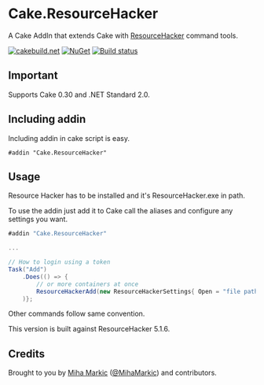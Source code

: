 ﻿# Cake.ResourceHacker

A Cake AddIn that extends Cake with [ResourceHacker](http://angusj.com/resourcehacker/) command tools.

[![cakebuild.net](https://img.shields.io/badge/WWW-cakebuild.net-blue.svg)](http://cakebuild.net/)
[![NuGet](https://img.shields.io/nuget/v/Cake.ResourceHacker.svg)](https://www.nuget.org/packages/Cake.ResourceHacker)
[![Build status](https://ci.appveyor.com/api/projects/status/vi07dth3d1gek7ak?svg=true)](https://ci.appveyor.com/project/cakecontrib/cake-resourcehacker)

## Important

Supports Cake 0.30 and .NET Standard 2.0.

## Including addin
Including addin in cake script is easy.
```
#addin "Cake.ResourceHacker"
```
## Usage

Resource Hacker has to be installed and it's ResourceHacker.exe in path.

To use the addin just add it to Cake call the aliases and configure any settings you want.

```csharp
#addin "Cake.ResourceHacker"

...

// How to login using a token
Task("Add")
	.Does(() => {
		// or more containers at once
		ResourceHackerAdd(new ResourceHackerSettings{ Open = "file path" });
	)};
```
Other commands follow same convention.

This version is built against ResourceHacker 5.1.6.

## Credits

Brought to you by [Miha Markic](https://github.com/MihaMarkic) ([@MihaMarkic](https://twitter.com/MihaMarkic/)) and contributors.